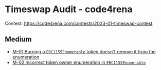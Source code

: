 # Timeswap Audit - code4rena

Contest: https://code4rena.com/contests/2023-01-timeswap-contest

## Medium

- [M-01 Burning a `ERC1155Enumerable` token doesn't remove it from the enumeration](./M-01.md)
- [M-02 Incorrect token owner enumeration in `ERC1155Enumerable`](./M-02.md)
